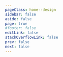 ```yaml
---
pageClass: home--design
sidebar: false
aside: false
page: true
#footer: false
editLink: false
stackOverflowLink: false
prev: false
next: false
---
```


<script setup>
import SwagLine from "./components/home/SwagLine.vue";
import SwagDesignHero from "./components/home/SwagDesignHero.vue";
import SwagExposed from "./components/home/SwagExposed.vue";
import SwagResources from "./components/home/SwagResources.vue";
import LearnMore from "./components/banner/LearnMore.vue";
import TargetGroup from "./components/banner/TargetGroup.vue";
</script>

<!-- HERO -->
<SwagDesignHero class="my-30">
    <template #label>Open-Source</template>
    <template #title>Meteor design system.</template>
    <template #subtitle>Build the extraordinary.</template>
    <template #content><p>Meteor is Shopware’s open-source design system that drives our commerce solutions. Extend and customise every aspect of Shopware – create elegant, delightful, and accessible experiences. There are no limits to your imagination.</p></template>
    <template #links>
    <TargetGroup
    btnlabelleft="For designers."
    pageleft="/getstarted/#designers"
    btnlabelright="For developers."
    pageright="/getstarted/#developers"
    />
    </template>
    <template #image>
    <picture>
    <source media="(prefers-color-scheme: dark)" srcset="./home/design-hero@dark.png 4x">
    <img decoding="async" loading="lazy" alt="A sketch of the Accessibility icon. The image is tinted in shades of green." srcset="./home/design-hero.png 4x" src="./home/design-hero.png" width="100%" height="auto">
    </picture>
    </template>
</SwagDesignHero>

<SwagLine />

<SwagExposed class="my-30" />

<LearnMore
    title="Accessibility made simple"
    copy="Everything you need to know to eliminate barriers for your users and meet new regulatory requirements."
    btnlabel="Learn more"
    page="/foundations/accessibility"
/>

<SwagResources class="my-30" />

